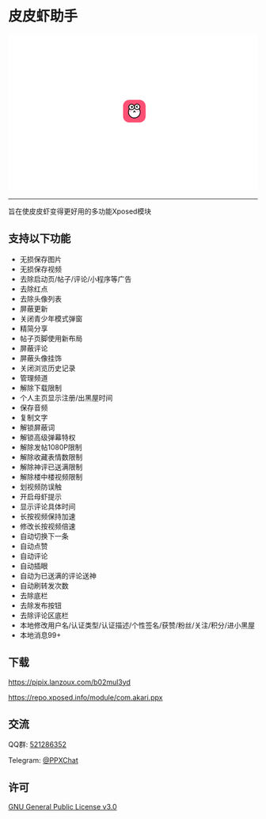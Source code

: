 # 皮皮虾助手

![banner](imgs/banner.gif)

---

旨在使皮皮虾变得更好用的多功能Xposed模块

## 支持以下功能

- 无损保存图片
- 无损保存视频
- 去除启动页/帖子/评论/小程序等广告
- 去除红点
- 去除头像列表
- 屏蔽更新
- 关闭青少年模式弹窗
- 精简分享
- 帖子页脚使用新布局
- 屏蔽评论
- 屏蔽头像挂饰
- 关闭浏览历史记录
- 管理频道
- 解除下载限制
- 个人主页显示注册/出黑屋时间
- 保存音频
- 复制文字
- 解锁屏蔽词
- 解锁高级弹幕特权
- 解除发帖1080P限制
- 解除收藏表情数限制
- 解除神评已送满限制
- 解除楼中楼视频限制
- 划视频防误触
- 开启母虾提示
- 显示评论具体时间
- 长按视频保持加速
- 修改长按视频倍速
- 自动切换下一条
- 自动点赞
- 自动评论
- 自动插眼
- 自动为已送满的评论送神
- 自动刷转发次数
- 去除底栏
- 去除发布按钮
- 去除评论区底栏
- 本地修改用户名/认证类型/认证描述/个性签名/获赞/粉丝/关注/积分/进小黑屋
- 本地消息99+

## 下载
https://pipix.lanzoux.com/b02mul3yd

https://repo.xposed.info/module/com.akari.ppx

## 交流
QQ群: [521286352](https://qm.qq.com/cgi-bin/qm/qr?k=rLPbj3XCthfKClV3p_9i_jn6ab3yU-EW&jump_from=webapi)

Telegram: [@PPXChat](https://t.me/PPXChat)

## 许可
[GNU General Public License v3.0](LICENSE)